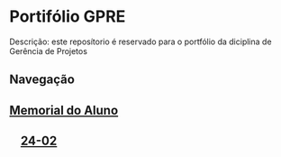 # Portifólio GPRE
 Descrição: este reposítorio é reservado para o portfólio da diciplina de Gerência de Projetos
## Navegação

## [<ins>Memorial do Aluno</ins>]($root$/../Memorial%20do%20Aluno/Memorial.md)
## &nbsp;&nbsp;&nbsp; [<ins>24-02</ins>]($root$/../Avalição%20do%20PEA/PEA-09-03.md)